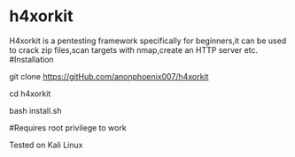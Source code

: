 # h4xorkit
H4xorkit is a pentesting framework specifically for beginners,it can be used to crack zip files,scan targets with nmap,create an HTTP server etc.
#Installation

git clone https://gitHub.com/anonphoenix007/h4xorkit

cd h4xorkit

bash install.sh

#Requires root privilege to work

Tested on Kali Linux 
